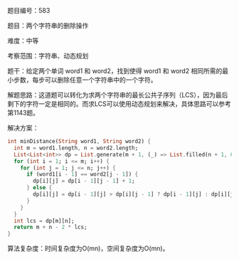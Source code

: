 题目编号：583

题目：两个字符串的删除操作

难度：中等

考察范围：字符串、动态规划

题干：给定两个单词 word1 和 word2，找到使得 word1 和 word2 相同所需的最小步数，每步可以删除任意一个字符串中的一个字符。

解题思路：这道题可以转化为求两个字符串的最长公共子序列（LCS），因为最后剩下的字符一定是相同的。而求LCS可以使用动态规划来解决，具体思路可以参考第1143题。

解决方案：

```dart
int minDistance(String word1, String word2) {
  int m = word1.length, n = word2.length;
  List<List<int>> dp = List.generate(m + 1, (_) => List.filled(n + 1, 0));
  for (int i = 1; i <= m; i++) {
    for (int j = 1; j <= n; j++) {
      if (word1[i - 1] == word2[j - 1]) {
        dp[i][j] = dp[i - 1][j - 1] + 1;
      } else {
        dp[i][j] = dp[i - 1][j] > dp[i][j - 1] ? dp[i - 1][j] : dp[i][j - 1];
      }
    }
  }
  int lcs = dp[m][n];
  return m + n - 2 * lcs;
}
```

算法复杂度：时间复杂度为O(mn)，空间复杂度为O(mn)。